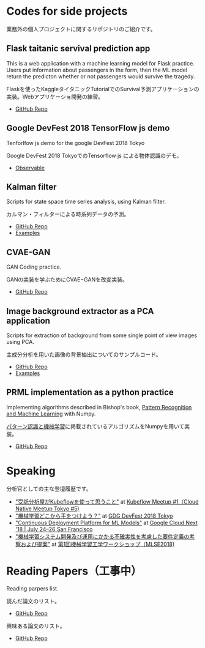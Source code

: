 # Codes for side projects
業務外の個人プロジェクトに関するリポジトリのご紹介です。

## Flask taitanic servival prediction app
This is a web application with a machine learning model for Flask practice. Users put information about passengers in the form, then the ML model return the predicton whether or not passengers would survive the tragedy.

Flaskを使ったKaggleタイタニックTutorialでのSurvival予測アプリケーションの実装。Webアプリケーショ開発の練習。

- [GitHub Repo](https://github.com/tkazusa/flask_titanic)

## Google DevFest 2018 TensorFlow js demo
Tenforlfow js demo for the google DevFest 2018 Tokyo

Google DevFest 2018 TokyoでのTensorflow js による物体認識のデモ。

- [Observable](https://beta.observablehq.com/@tkazusa/google-devfest-2018-tokyo)

## Kalman filter
Scripts for state space time series analysis, using Kalman filter.

カルマン・フィルターによる時系列データの予測。

- [GitHub Repo](https://github.com/tkazusa/kalman_filter)
- [Examples](https://github.com/tkazusa/kalman_filter/blob/master/examples/time%20series%20data%20estimation%20with%20kalman%20filter.ipynb)

## CVAE-GAN
GAN Coding practice.

GANの実装を学ぶためにCVAE−GANを改変実装。

- [GitHub Repo](https://github.com/tkazusa/CVAE-GAN)

## Image background extractor as a PCA application
Scripts for extraction of background from some single point of view images using PCA.

主成分分析を用いた画像の背景抽出についてのサンプルコード。

- [GitHub Repo](https://github.com/tkazusa/background_extractor)
- [Examples](https://github.com/tkazusa/background_extractor/blob/master/examples/eigen_background_extractor.ipynb)

## PRML implementation as a python practice
Implementing algorithms described in Bishop's book, [Pattern Recognition and Machine Learning](https://www.amazon.co.jp/Pattern-Recognition-Learning-Information-Statistics/dp/0387310738) with Numpy.

[パターン認識と機械学習](https://www.amazon.co.jp/Pattern-Recognition-Learning-Information-Statistics/dp/0387310738)に掲載されているアルゴリズムをNumpyを用いて実装。

- [GitHub Repo](https://github.com/tkazusa/Python_MachineLeaning)

# Speaking
分析官としての主な登壇履歴です。

- ["受託分析屋がKubeflowを使って思うこと"](https://speakerdeck.com/tkazusa/shou-tuo-fen-xi-wu-gakubeflowwoshi-tutesi-ukoto-kubeflowmeetup-1) at [Kubeflow Meetup #1（Cloud Native Meetup Tokyo #5)](https://cloudnative.connpass.com/event/100600/)
- ["機械学習どこから手をつけよう？"](https://speakerdeck.com/tkazusa/ji-jie-xue-xi-dokokarashou-wotukeyou-google-devfest-2018-tokyo) at [GDG DevFest 2018 Tokyo](https://tokyo2018.gdgjapan.org/ml)
- ["Continuous Deployment Platform for ML Models"](https://cloud.withgoogle.com/next18/sf/sessions/session/155946) at [Google Cloud Next '18 | July 24–26 San Francisco](https://cloud.withgoogle.com/next18/sf)
- ["機械学習システム開発及び運用にかかる不確実性を考慮した要件定義の考察および提案"](https://speakerdeck.com/tkazusa/ji-jie-xue-xi-sisutemukai-fa-ji-biyun-yong-nikakaru-bu-que-shi-wokao-lu-sitayao-jian-ding-yi-falsekao-cha-oyobiti-an) at [第1回機械学習工学ワークショップ（MLSE2018)](https://mlxse.connpass.com/event/83360/)


# Reading Papers（工事中）
Reading parpers list.

読んだ論文のリスト。
- [GitHub Repo](https://github.com/tkazusa/papers/issues?q=is%3Aissue+is%3Aclosed)

興味ある論文のリスト。
- [GitHub Repo](https://github.com/tkazusa/papers/issues)
